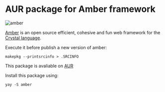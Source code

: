 # AUR package for Amber framework

![amber](https://i.imgur.com/qiO9uP7.png)

[Amber](https://www.amberframework.org/) is an open source efficient, cohesive and fun web framework for the [Crystal language](https://crystal-lang.org/).

Execute it before publish a new version of amber:

```
makepkg --printsrcinfo > .SRCINFO
```

This package is avaliable on [AUR](https://aur.archlinux.org/packages/amber/)

Install this package using:

```
yay -S amber
```
